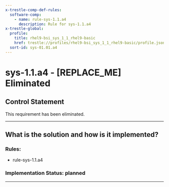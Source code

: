 ```yaml
---
x-trestle-comp-def-rules:
  software-comp:
    - name: rule-sys-1.1.a4
      description: Rule for sys-1.1.a4
x-trestle-global:
  profile:
    title: rhel9-bsi_sys_1_1_rhel9-basic
    href: trestle://profiles/rhel9-bsi_sys_1_1_rhel9-basic/profile.json
  sort-id: sys-01.01.a4
---
```


# sys-1.1.a4 - \[REPLACE_ME\] Eliminated

## Control Statement

This requirement has been eliminated.

______________________________________________________________________

## What is the solution and how is it implemented?

<!-- For implementation status enter one of: implemented, partial, planned, alternative, not-applicable -->

<!-- Note that the list of rules under ### Rules: is read-only and changes will not be captured after assembly to JSON -->

<!-- Add control implementation description here for control: sys-1.1.a4 -->

### Rules:

  - rule-sys-1.1.a4

### Implementation Status: planned

______________________________________________________________________

